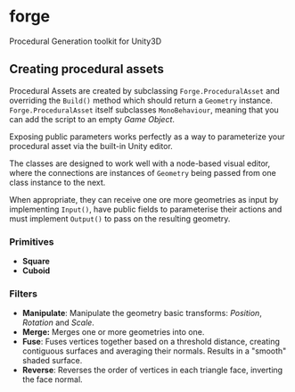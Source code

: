 # forge
Procedural Generation toolkit for Unity3D

## Creating procedural assets

Procedural Assets are created by subclassing `Forge.ProceduralAsset` and overriding the `Build()` method which should return a `Geometry` instance. `Forge.ProceduralAsset` itself subclasses `MonoBehaviour`, meaning that you can add the script to an empty _Game Object_.

Exposing public parameters works perfectly as a way to parameterize your procedural asset via the built-in Unity editor.

The classes are designed to work well with a node-based visual editor, where the connections are instances of `Geometry` being passed from one class instance to the next.

When appropriate, they can receive one ore more geometries as input by implementing `Input()`, have public fields to parameterise their actions and must implement `Output()` to pass on the resulting geometry.

### Primitives

- __Square__
- __Cuboid__

### Filters

- __Manipulate__: Manipulate the geometry basic transforms: _Position_, _Rotation_ and _Scale_.
- __Merge:__ Merges one or more geometries into one.
- __Fuse__: Fuses vertices together based on a threshold distance, creating contiguous surfaces and averaging their normals. Results in a "smooth" shaded surface.
- __Reverse__: Reverses the order of vertices in each triangle face, inverting the face normal.
